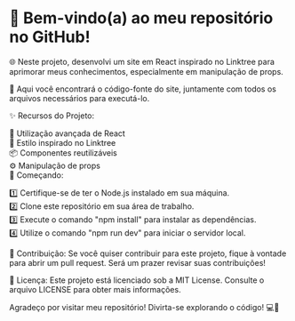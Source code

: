 # 👋 Bem-vindo(a) ao meu repositório no GitHub!

🌐 Neste projeto, desenvolvi um site em React inspirado no Linktree para aprimorar meus conhecimentos, especialmente em manipulação de props.

📁 Aqui você encontrará o código-fonte do site, juntamente com todos os arquivos necessários para executá-lo.

✨ Recursos do Projeto:

🚀 Utilização avançada de React <br/>
🎨 Estilo inspirado no Linktree <br/>
📦 Componentes reutilizáveis <br/>
⚙️ Manipulação de props <br/>
🚀 Começando: <br/>

1️⃣ Certifique-se de ter o Node.js instalado em sua máquina. <br/>
2️⃣ Clone este repositório em sua área de trabalho. <br/>
3️⃣ Execute o comando "npm install" para instalar as dependências. <br/>
4️⃣ Utilize o comando "npm run dev" para iniciar o servidor local. <br/>


🤝 Contribuição:
Se você quiser contribuir para este projeto, fique à vontade para abrir um pull request. Será um prazer revisar suas contribuições!

📝 Licença:
Este projeto está licenciado sob a MIT License. Consulte o arquivo LICENSE para obter mais informações.

Agradeço por visitar meu repositório! Divirta-se explorando o código! 💻🎉
